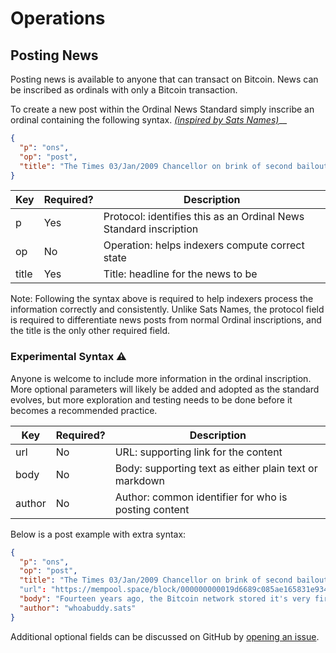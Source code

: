 # Operations

## Posting News

Posting news is available to anyone that can transact on Bitcoin. News can be inscribed as ordinals with only a Bitcoin transaction.

To create a new post within the Ordinal News Standard simply inscribe an ordinal containing the following syntax. [_(inspired by Sats Names)_](https://docs.sats.id/sats-names/operations)__

```json
{
  "p": "ons",
  "op": "post",
  "title": "The Times 03/Jan/2009 Chancellor on brink of second bailout for banks."
}
```

| Key   | Required? | Description                                                       |
| ----- | --------- | ----------------------------------------------------------------- |
| p     | Yes       | Protocol: identifies this as an Ordinal News Standard inscription |
| op    | No        | Operation: helps indexers compute correct state                   |
| title | Yes       | Title: headline for the news to be                                |

Note: Following the syntax above is required to help indexers process the information correctly and consistently. Unlike Sats Names, the protocol field is required to differentiate news posts from normal Ordinal inscriptions, and the title is the only other required field.

### Experimental Syntax ⚠️

Anyone is welcome to include more information in the ordinal inscription. More optional parameters will likely be added and adopted as the standard evolves, but more exploration and testing needs to be done before it becomes a recommended practice.

| Key    | Required? | Description                                            |
| ------ | --------- | ------------------------------------------------------ |
| url    | No        | URL: supporting link for the content                   |
| body   | No        | Body: supporting text as either plain text or markdown |
| author | No        | Author: common identifier for who is posting content   |

Below is a post example with extra syntax:

```json
{
  "p": "ons",
  "op": "post",
  "title": "The Times 03/Jan/2009 Chancellor on brink of second bailout for banks."
  "url": "https://mempool.space/block/000000000019d6689c085ae165831e934ff763ae46a2a6c172b3f1b60a8ce26f",
  "body": "Fourteen years ago, the Bitcoin network stored it's very first block, inscribed with the insightful text that the current financial systems were unsustainable. The answer lies in a peer to peer digital currency and payment network created, maintained, and used by a sovereign collective. Now is the time to get involved!",
  "author": "whoabuddy.sats"
}
```

Additional optional fields can be discussed on GitHub by [opening an issue](https://github.com/OrdinalNews/client/issues/new).
